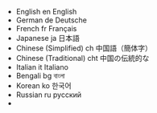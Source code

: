 * English  en   English
* German de Deutsche
* French   fr   Français
* Japanese ja 日本語
* Chinese (Simplified) ch 中国語（簡体字）
* Chinese (Traditional) cht 中国の伝統的な
* Italian it Italiano
* Bengali bg বাংলা
* Korean ko 한국어
* Russian ru русский
* 
